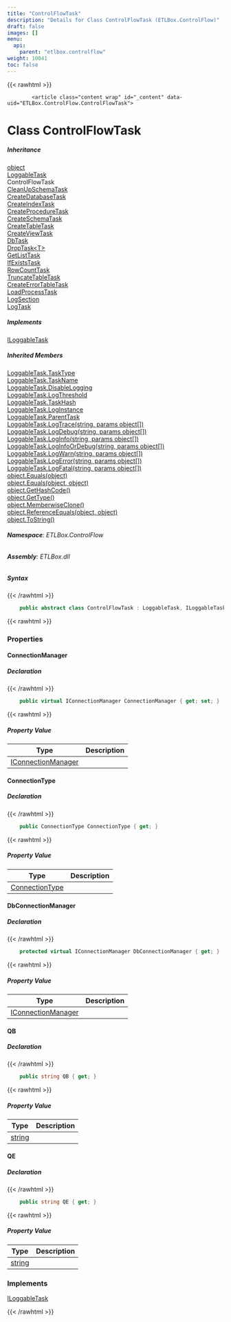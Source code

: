 ```yaml
---
title: "ControlFlowTask"
description: "Details for Class ControlFlowTask (ETLBox.ControlFlow)"
draft: false
images: []
menu:
  api:
    parent: "etlbox.controlflow"
weight: 10041
toc: false
---
```


{{< rawhtml >}}

            <article class="content wrap" id="_content" data-uid="ETLBox.ControlFlow.ControlFlowTask">
  <h1 id="ETLBox_ControlFlow_ControlFlowTask" data-uid="ETLBox.ControlFlow.ControlFlowTask" class="text-break">Class ControlFlowTask</h1>
  <div class="markdown level0 summary"></div>
  <div class="markdown level0 conceptual"></div>
  <div class="inheritance">
    <h5>Inheritance</h5>
    <div class="level0"><a class="xref" href="https://learn.microsoft.com/dotnet/api/system.object">object</a></div>
    <div class="level1"><a class="xref" href="/api/etlbox/loggabletask">LoggableTask</a></div>
    <div class="level2"><span class="xref">ControlFlowTask</span></div>
      <div class="level3"><a class="xref" href="/api/etlbox.controlflow/cleanupschematask">CleanUpSchemaTask</a></div>
      <div class="level3"><a class="xref" href="/api/etlbox.controlflow/createdatabasetask">CreateDatabaseTask</a></div>
      <div class="level3"><a class="xref" href="/api/etlbox.controlflow/createindextask">CreateIndexTask</a></div>
      <div class="level3"><a class="xref" href="/api/etlbox.controlflow/createproceduretask">CreateProcedureTask</a></div>
      <div class="level3"><a class="xref" href="/api/etlbox.controlflow/createschematask">CreateSchemaTask</a></div>
      <div class="level3"><a class="xref" href="/api/etlbox.controlflow/createtabletask">CreateTableTask</a></div>
      <div class="level3"><a class="xref" href="/api/etlbox.controlflow/createviewtask">CreateViewTask</a></div>
      <div class="level3"><a class="xref" href="/api/etlbox.controlflow/dbtask">DbTask</a></div>
      <div class="level3"><a class="xref" href="/api/etlbox.controlflow/droptask-1">DropTask&lt;T&gt;</a></div>
      <div class="level3"><a class="xref" href="/api/etlbox.controlflow/getlisttask">GetListTask</a></div>
      <div class="level3"><a class="xref" href="/api/etlbox.controlflow/ifexiststask">IfExistsTask</a></div>
      <div class="level3"><a class="xref" href="/api/etlbox.controlflow/rowcounttask">RowCountTask</a></div>
      <div class="level3"><a class="xref" href="/api/etlbox.controlflow/truncatetabletask">TruncateTableTask</a></div>
      <div class="level3"><a class="xref" href="/api/etlbox.logging/createerrortabletask">CreateErrorTableTask</a></div>
      <div class="level3"><a class="xref" href="/api/etlbox.logging/loadprocesstask">LoadProcessTask</a></div>
      <div class="level3"><a class="xref" href="/api/etlbox.logging/logsection">LogSection</a></div>
      <div class="level3"><a class="xref" href="/api/etlbox.logging/logtask">LogTask</a></div>
  </div>
  <div class="implements">
    <h5>Implements</h5>
    <div><a class="xref" href="/api/etlbox/iloggabletask">ILoggableTask</a></div>
  </div>
  <div class="inheritedMembers">
    <h5>Inherited Members</h5>
    <div>
      <a class="xref" href="/api/etlbox/loggabletask#ETLBox_LoggableTask_TaskType">LoggableTask.TaskType</a>
    </div>
    <div>
      <a class="xref" href="/api/etlbox/loggabletask#ETLBox_LoggableTask_TaskName">LoggableTask.TaskName</a>
    </div>
    <div>
      <a class="xref" href="/api/etlbox/loggabletask#ETLBox_LoggableTask_DisableLogging">LoggableTask.DisableLogging</a>
    </div>
    <div>
      <a class="xref" href="/api/etlbox/loggabletask#ETLBox_LoggableTask_LogThreshold">LoggableTask.LogThreshold</a>
    </div>
    <div>
      <a class="xref" href="/api/etlbox/loggabletask#ETLBox_LoggableTask_TaskHash">LoggableTask.TaskHash</a>
    </div>
    <div>
      <a class="xref" href="/api/etlbox/loggabletask#ETLBox_LoggableTask_LogInstance">LoggableTask.LogInstance</a>
    </div>
    <div>
      <a class="xref" href="/api/etlbox/loggabletask#ETLBox_LoggableTask_ParentTask">LoggableTask.ParentTask</a>
    </div>
    <div>
      <a class="xref" href="/api/etlbox/loggabletask#ETLBox_LoggableTask_LogTrace_System_String_System_Object___">LoggableTask.LogTrace(string, params object[])</a>
    </div>
    <div>
      <a class="xref" href="/api/etlbox/loggabletask#ETLBox_LoggableTask_LogDebug_System_String_System_Object___">LoggableTask.LogDebug(string, params object[])</a>
    </div>
    <div>
      <a class="xref" href="/api/etlbox/loggabletask#ETLBox_LoggableTask_LogInfo_System_String_System_Object___">LoggableTask.LogInfo(string, params object[])</a>
    </div>
    <div>
      <a class="xref" href="/api/etlbox/loggabletask#ETLBox_LoggableTask_LogInfoOrDebug_System_String_System_Object___">LoggableTask.LogInfoOrDebug(string, params object[])</a>
    </div>
    <div>
      <a class="xref" href="/api/etlbox/loggabletask#ETLBox_LoggableTask_LogWarn_System_String_System_Object___">LoggableTask.LogWarn(string, params object[])</a>
    </div>
    <div>
      <a class="xref" href="/api/etlbox/loggabletask#ETLBox_LoggableTask_LogError_System_String_System_Object___">LoggableTask.LogError(string, params object[])</a>
    </div>
    <div>
      <a class="xref" href="/api/etlbox/loggabletask#ETLBox_LoggableTask_LogFatal_System_String_System_Object___">LoggableTask.LogFatal(string, params object[])</a>
    </div>
    <div>
      <a class="xref" href="https://learn.microsoft.com/dotnet/api/system.object.equals#system-object-equals(system-object)">object.Equals(object)</a>
    </div>
    <div>
      <a class="xref" href="https://learn.microsoft.com/dotnet/api/system.object.equals#system-object-equals(system-object-system-object)">object.Equals(object, object)</a>
    </div>
    <div>
      <a class="xref" href="https://learn.microsoft.com/dotnet/api/system.object.gethashcode">object.GetHashCode()</a>
    </div>
    <div>
      <a class="xref" href="https://learn.microsoft.com/dotnet/api/system.object.gettype">object.GetType()</a>
    </div>
    <div>
      <a class="xref" href="https://learn.microsoft.com/dotnet/api/system.object.memberwiseclone">object.MemberwiseClone()</a>
    </div>
    <div>
      <a class="xref" href="https://learn.microsoft.com/dotnet/api/system.object.referenceequals">object.ReferenceEquals(object, object)</a>
    </div>
    <div>
      <a class="xref" href="https://learn.microsoft.com/dotnet/api/system.object.tostring">object.ToString()</a>
    </div>
  </div>
<h6><strong>Namespace</strong>: ETLBox.ControlFlow</h6>
  <h6><strong>Assembly</strong>: ETLBox.dll</h6>
  <h5 id="ETLBox_ControlFlow_ControlFlowTask_syntax">Syntax</h5>
{{< /rawhtml >}}

```C#
    public abstract class ControlFlowTask : LoggableTask, ILoggableTask
```

{{< rawhtml >}}
  <h3 id="properties">Properties
</h3>
  <a id="ETLBox_ControlFlow_ControlFlowTask_ConnectionManager_" data-uid="ETLBox.ControlFlow.ControlFlowTask.ConnectionManager*"></a>
  <h4 id="ETLBox_ControlFlow_ControlFlowTask_ConnectionManager" data-uid="ETLBox.ControlFlow.ControlFlowTask.ConnectionManager">ConnectionManager</h4>
  <div class="markdown level1 summary"></div>
  <div class="markdown level1 conceptual"></div>
  <h5 class="declaration">Declaration</h5>
{{< /rawhtml >}}

```C#
    public virtual IConnectionManager ConnectionManager { get; set; }
```

{{< rawhtml >}}
  <h5 class="propertyValue">Property Value</h5>
  <table class="table table-bordered table-condensed">
    <thead>
      <tr>
        <th>Type</th>
        <th>Description</th>
      </tr>
    </thead>
    <tbody>
      <tr>
        <td><a class="xref" href="/api/etlbox/iconnectionmanager">IConnectionManager</a></td>
        <td></td>
      </tr>
    </tbody>
  </table>
  <a id="ETLBox_ControlFlow_ControlFlowTask_ConnectionType_" data-uid="ETLBox.ControlFlow.ControlFlowTask.ConnectionType*"></a>
  <h4 id="ETLBox_ControlFlow_ControlFlowTask_ConnectionType" data-uid="ETLBox.ControlFlow.ControlFlowTask.ConnectionType">ConnectionType</h4>
  <div class="markdown level1 summary"></div>
  <div class="markdown level1 conceptual"></div>
  <h5 class="declaration">Declaration</h5>
{{< /rawhtml >}}

```C#
    public ConnectionType ConnectionType { get; }
```

{{< rawhtml >}}
  <h5 class="propertyValue">Property Value</h5>
  <table class="table table-bordered table-condensed">
    <thead>
      <tr>
        <th>Type</th>
        <th>Description</th>
      </tr>
    </thead>
    <tbody>
      <tr>
        <td><a class="xref" href="/api/etlbox/connectiontype">ConnectionType</a></td>
        <td></td>
      </tr>
    </tbody>
  </table>
  <a id="ETLBox_ControlFlow_ControlFlowTask_DbConnectionManager_" data-uid="ETLBox.ControlFlow.ControlFlowTask.DbConnectionManager*"></a>
  <h4 id="ETLBox_ControlFlow_ControlFlowTask_DbConnectionManager" data-uid="ETLBox.ControlFlow.ControlFlowTask.DbConnectionManager">DbConnectionManager</h4>
  <div class="markdown level1 summary"></div>
  <div class="markdown level1 conceptual"></div>
  <h5 class="declaration">Declaration</h5>
{{< /rawhtml >}}

```C#
    protected virtual IConnectionManager DbConnectionManager { get; }
```

{{< rawhtml >}}
  <h5 class="propertyValue">Property Value</h5>
  <table class="table table-bordered table-condensed">
    <thead>
      <tr>
        <th>Type</th>
        <th>Description</th>
      </tr>
    </thead>
    <tbody>
      <tr>
        <td><a class="xref" href="/api/etlbox/iconnectionmanager">IConnectionManager</a></td>
        <td></td>
      </tr>
    </tbody>
  </table>
  <a id="ETLBox_ControlFlow_ControlFlowTask_QB_" data-uid="ETLBox.ControlFlow.ControlFlowTask.QB*"></a>
  <h4 id="ETLBox_ControlFlow_ControlFlowTask_QB" data-uid="ETLBox.ControlFlow.ControlFlowTask.QB">QB</h4>
  <div class="markdown level1 summary"></div>
  <div class="markdown level1 conceptual"></div>
  <h5 class="declaration">Declaration</h5>
{{< /rawhtml >}}

```C#
    public string QB { get; }
```

{{< rawhtml >}}
  <h5 class="propertyValue">Property Value</h5>
  <table class="table table-bordered table-condensed">
    <thead>
      <tr>
        <th>Type</th>
        <th>Description</th>
      </tr>
    </thead>
    <tbody>
      <tr>
        <td><a class="xref" href="https://learn.microsoft.com/dotnet/api/system.string">string</a></td>
        <td></td>
      </tr>
    </tbody>
  </table>
  <a id="ETLBox_ControlFlow_ControlFlowTask_QE_" data-uid="ETLBox.ControlFlow.ControlFlowTask.QE*"></a>
  <h4 id="ETLBox_ControlFlow_ControlFlowTask_QE" data-uid="ETLBox.ControlFlow.ControlFlowTask.QE">QE</h4>
  <div class="markdown level1 summary"></div>
  <div class="markdown level1 conceptual"></div>
  <h5 class="declaration">Declaration</h5>
{{< /rawhtml >}}

```C#
    public string QE { get; }
```

{{< rawhtml >}}
  <h5 class="propertyValue">Property Value</h5>
  <table class="table table-bordered table-condensed">
    <thead>
      <tr>
        <th>Type</th>
        <th>Description</th>
      </tr>
    </thead>
    <tbody>
      <tr>
        <td><a class="xref" href="https://learn.microsoft.com/dotnet/api/system.string">string</a></td>
        <td></td>
      </tr>
    </tbody>
  </table>
  <h3 id="implements">Implements</h3>
  <div>
      <a class="xref" href="/api/etlbox/iloggabletask">ILoggableTask</a>
  </div>

{{< /rawhtml >}}
